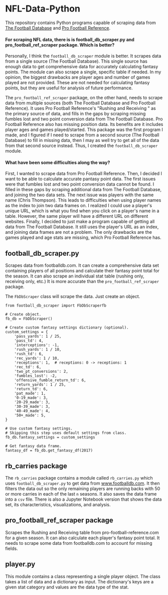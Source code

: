 # NFL-Data-Python
This repository contains Python programs capable of scraping data from [The Football Database](https://www.footballdb.com/) and [Pro Football Reference](https://www.pro-football-reference.com/).

#### For scraping NFL data, there is is football_db_scraper.py and pro_football_ref_scraper package. Which is better?

Personally, I think the `football_db_scraper` module is better. It scrapes data from a single source (The Football Database). This single source has enough data to get comprehensive data for accurately calculating fantasy points. The module can also scrape a single, specific table if needed. In my opinion, the biggest drawbacks are player ages and number of games played are not provided. These are not needed for calculating fantasy points, but they are useful for analysis of future performance.

The `pro_football_ref_scraper` package, on the other hand, needs to scrape data from multiple sources (both The Football Database and Pro Football Reference). It uses Pro Football Reference's "Rushing and Receiving " as the primary source of data, and fills in the gaps by scraping missing fumbles lost and two point conversion data from The Football Database. Pro Football Reference also has missing position data. Its benefits are it includes player ages and games played/started. This package was the first program I made, and I figured if I need to scrape from a second source (The Football Database) to fill in missing data, then I may as well try to get all of the data from that second source instead. Thus, I created the `football_db_scraper` module.

#### What have been some difficulties along the way?
First, I wanted to scrape data from Pro Football Reference. Then, I decided I want to be able to calculate accurate pantasy point data. The first issues were that fumbles lost and two point conversion data cannot be found.  I filled in these gaps by scraping additional data from The Football Database, and joining the two data sets. The next issue was players with the same name (Chris Thompson). This leads to difficulties when using player names as the index to join two data frames on. I realized I could use a player's unique URL, which is what you find when you click on a player's name in a table. However, the same player will have a different URL on different websites. Finally, I decided to just make a program capable of getting all data from The Football Database. It still uses the player's URL as an index, and joining data frames are not a problem. The only drawbacks are the games played and age stats are missing, which Pro Football Reference has.

## football_db_scraper.py
Scrapes data from footballdb.com. It can create a comprehensive data set containing players of all positions and calculate their fantasy point total for the season. It can also scrape an individual stat table (rushing only, receiving only, etc.) It is more accurate than the `pro_football_ref_scraper` package.

The `FbDbScraper` class will scrape the data. Just create an object.


    from football_db_scraper import FbDbScraperfb

    # Create object.
    fb_db = FbDbScraper()

    # Create custom fantasy settings dictionary (optional).
    custom_settings = {
        'pass_yards': 1 / 25,
        'pass_td': 4,
        'interceptions': -1,
        'rush_yards': 1 / 10,
        'rush_td': 6,
        'rec_yards': 1 / 10,
        'receptions': 1,  # receptions: 0 -> receptions: 1
        'rec_td': 6,
        'two_pt_conversions': 2,
        'fumbles_lost': -2,
        'offensive_fumble_return_td': 6,
        'return_yards': 1 / 25,
        'return_td': 6,
        'pat_made': 1,
        '0-19_made': 3,
        '20-29_made': 3,
        '30-39_made': 3,
        '40-49_made': 4,
        '50+_made': 5,
    }

    # Use custom fantasy settings.
    # Skipping this step uses default settings from class.
    fb_db.fantasy_settings = custom_settings

    # Get fantasy data frame.
    fantasy_df = fb_db.get_fantasy_df(2017)

## rb_carries package
The `rb_carries` package contains a module called `rb_carries.py` which uses `football_db_scraper.py` to get data from www.footballdb.com. It then filters the data out so the only remaining players are running backs with 50 or more carries in each of the last `n` seasons. It also saves the data frame into a `csv` file. There is also a Jupyter Notebook version that shows the data set, its characteristics, visualizations, and analysis.

## pro_football_ref_scraper package
Scrapes the Rushing and Receiving table from pro-football-reference.com for a given season. It can also calculate each player's fantasy point total. It needs to scrape some data from footballdb.com to account for missing fields.

## player.py
This module contains a class representing a single player object. The class takes a list of data and a dictionary as input. The dictionary's keys are a given stat category and values are the data type of the stat.
